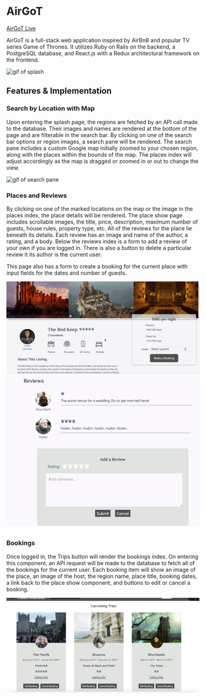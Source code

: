 # AirGoT
[AirGoT Live](https://air-got.herokuapp.com)

AirGoT is a full-stack web application inspired by AirBnB and popular TV series Game of Thrones. It utilizes Ruby on Rails on the backend, a PostgreSQL database, and React.js with a Redux architectural framework on the frontend.

![gif of splash](docs/screenshots/AGsplash.gif)

## Features & Implementation

### Search by Location with Map

Upon entering the splash page, the regions are fetched by an API call made to the database. Their images and names are rendered at the bottom of the page and are filterable in the search bar. By clicking on one of the search bar options or region images, a search pane will be rendered. The search pane includes a custom Google map initially zoomed to your chosen region, along with the places within the bounds of the map. The places index will adjust accordingly as the map is dragged or zoomed in or out to change the view.

![gif of search pane](docs/screenshots/AGsearch.gif)

### Places and Reviews

By clicking on one of the marked locations on the map or the image in the places index, the place details will be rendered. The place show page includes scrollable images, the title, price, description, maximum number of guests, house rules, property type, etc. All of the reviews for the place lie beneath its details. Each review has an image and name of the author, a rating, and a body. Below the reviews index is a form to add a review of your own if you are logged in. There is also a button to delete a particular review it its author is the current user.

This page also has a form to create a booking for the current place with input fields for the dates and number of guests.

![image of place show](docs/screenshots/AGplace.gif)
![image of reviews](docs/screenshots/reviews.png)

### Bookings

Once logged in, the Trips button will render the bookings index. On entering this component, an API request will be made to the database to fetch all of the bookings for the current user. Each booking item will show an image of the place, an image of the host, the region name, place title, booking dates, a link back to the place show component, and buttons to edit or cancel a booking.

![image of bookings](docs/screenshots/bookings.png)
